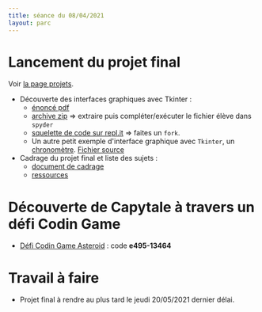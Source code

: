 ```yaml
---
title: séance du 08/04/2021
layout: parc
---
```

# Lancement du projet final

Voir [la page projets](../projets.md).

* Découverte des interfaces graphiques avec Tkinter :
  * [énoncé pdf](../Projets/ProjetFinal/ExempleMorpion/Mini-Projet-2021V1.pdf)
  * [archive zip](../Projets/ProjetFinal/ExempleMorpion.zip) => extraire puis compléter/exécuter le fichier élève dans `spyder`
  * [squelette de code sur repl.it](https://replit.com/@fredericjunier/MorpionEleve)  => faites un `fork`.
  * Un autre petit exemple d'interface graphique avec `Tkinter`, un [chronomètre](https://replit.com/@fredericjunier/Chronometre).   [Fichier source](../projets/ProjetFinal/chronometre.py)
* Cadrage du projet final et liste des sujets :
  * [document de cadrage](../Projets/ProjetFinal/Cadrage/NSI_Presentation_Projet2021.pdf)
  * [ressources](../Projets/ProjetFinal/Cadrage/ressources.zip)

# Découverte de Capytale à travers un défi Codin Game


* [Défi Codin Game Asteroid](https://capytale2.ac-paris.fr) : code **e495-13464**

# Travail à faire 

* Projet final à rendre au plus tard le jeudi 20/05/2021 dernier délai.
